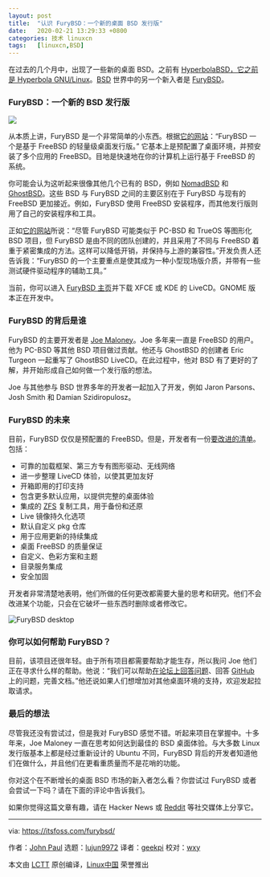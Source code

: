 ```yaml
---
layout: post
title:	"认识 FuryBSD：一个新的桌面 BSD 发行版"
date:	2020-02-21 13:29:33 +0800 
categories:	技术 linuxcn 
tags:	[linuxcn,BSD]
---
```



在过去的几个月中，出现了一些新的桌面 BSD。之前有 [HyperbolaBSD，它之前是 Hyperbola GNU/Linux](https://itsfoss.com/hyperbola-linux-bsd/)。[BSD](https://itsfoss.com/bsd/) 世界中的另一个新入者是 [FuryBSD](https://www.furybsd.org/)。


### FuryBSD：一个新的 BSD 发行版


![](/Asserts/Images//attachment/album/202002/21/132937uxuttudodyzypsuz.jpg)


从本质上讲，FuryBSD 是一个非常简单的小东西。根据[它的网站](https://www.furybsd.org/manifesto/)：“FuryBSD 一个是基于 FreeBSD 的轻量级桌面发行版。” 它基本上是预配置了桌面环境，并预安装了多个应用的 FreeBSD。目地是快速地在你的计算机上运行基于 FreeBSD 的系统。


你可能会认为这听起来很像其他几个已有的 BSD，例如 [NomadBSD](https://itsfoss.com/nomadbsd/) 和 [GhostBSD](https://ghostbsd.org/)。这些 BSD 与 FuryBSD 之间的主要区别在于 FuryBSD 与现有的 FreeBSD 更加接近。例如，FuryBSD 使用 FreeBSD 安装程序，而其他发行版则用了自己的安装程序和工具。


正如[它的网站](https://www.furybsd.org/furybsd-video-overview-at-knoxbug/)所说：“尽管 FuryBSD 可能类似于 PC-BSD 和 TrueOS 等图形化 BSD 项目，但 FuryBSD 是由不同的团队创建的，并且采用了不同与 FreeBSD 着重于紧密集成的方法。这样可以降低开销，并保持与上游的兼容性。”开发负责人还告诉我：“FuryBSD 的一个主要重点是使其成为一种小型现场版介质，并带有一些测试硬件驱动程序的辅助工具。”


当前，你可以进入 [FuryBSD 主页](https://www.furybsd.org/)并下载 XFCE 或 KDE 的 LiveCD。GNOME 版本正在开发中。


### FuryBSD 的背后是谁


FuryBSD 的主要开发者是 [Joe Maloney](https://github.com/pkgdemon)。Joe 多年来一直是 FreeBSD 的用户。他为 PC-BSD 等其他 BSD 项目做过贡献。他还与 GhostBSD 的创建者 Eric Turgeon 一起重写了 GhostBSD LiveCD。在此过程中，他对 BSD 有了更好的了解，并开始形成自己如何做一个发行版的想法。


Joe 与其他参与 BSD 世界多年的开发者一起加入了开发，例如 Jaron Parsons、Josh Smith 和 Damian Szidiropulosz。


### FuryBSD 的未来


目前，FuryBSD 仅仅是预配置的 FreeBSD。但是，开发者有一份[要改进的清单](https://www.furybsd.org/manifesto/)。包括：


* 可靠的加载框架、第三方专有图形驱动、无线网络
* 进一步整理 LiveCD 体验，以使其更加友好
* 开箱即用的打印支持
* 包含更多默认应用，以提供完整的桌面体验
* 集成的 [ZFS](https://itsfoss.com/what-is-zfs/) 复制工具，用于备份和还原
* Live 镜像持久化选项
* 默认自定义 pkg 仓库
* 用于应用更新的持续集成
* 桌面 FreeBSD 的质量保证
* 自定义、色彩方案和主题
* 目录服务集成
* 安全加固


开发者非常清楚地表明，他们所做的任何更改都需要大量的思考和研究。他们不会改进某个功能，只会在它破坏一些东西时删除或者修改它。


![FuryBSD desktop](/Asserts/Images//attachment/album/202002/21/132941tnmoxdmfbeb0d9oz.jpg)


### 你可以如何帮助 FuryBSD？


目前，该项目还很年轻。由于所有项目都需要帮助才能生存，所以我问 Joe 他们正在寻求什么样的帮助。他说：“我们可以帮助[在论坛上回答问题](https://forums.furybsd.org/)、回答 [GitHub](https://github.com/furybsd) 上的问题，完善文档。”他还说如果人们想增加对其他桌面环境的支持，欢迎发起拉取请求。


### 最后的想法


尽管我还没有尝试过，但是我对 FuryBSD 感觉不错。听起来项目在掌握中。十多年来，Joe Maloney 一直在思考如何达到最佳的 BSD 桌面体验。与大多数 Linux 发行版基本上都是经过重新设计的 Ubuntu 不同，FuryBSD 背后的开发者知道他们在做什么，并且他们在更看重质量而不是花哨的功能。


你对这个在不断增长的桌面 BSD 市场的新入者怎么看？你尝试过 FuryBSD 或者会尝试一下吗？请在下面的评论中告诉我们。


如果你觉得这篇文章有趣，请在 Hacker News 或 [Reddit](https://reddit.com/r/linuxusersgroup) 等社交媒体上分享它。




---


via: <https://itsfoss.com/furybsd/>


作者：[John Paul](https://itsfoss.com/author/john/) 选题：[lujun9972](https://github.com/lujun9972) 译者：[geekpi](https://github.com/geekpi) 校对：[wxy](https://github.com/wxy)


本文由 [LCTT](https://github.com/LCTT/TranslateProject) 原创编译，[Linux中国](https://linux.cn/) 荣誉推出
